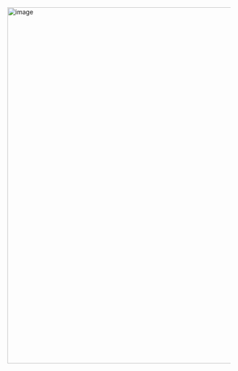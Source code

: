 <img width="1306" height="805" alt="image" src="https://github.com/user-attachments/assets/64bc3643-60a4-4168-8637-62ad6ee2d594" />

